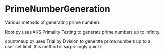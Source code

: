 # PrimeNumberGeneration
Various methods of generating prime numbers


Root.py uses AKS Primality Testing to generate prime numbers up to infinity.

countmeup.py uses Trial by Division to generate prime numbers up to a user set limit (this method is surprisingly quick)

